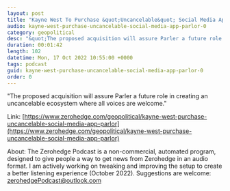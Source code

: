 ```yaml
---
layout: post
title: "Kayne West To Purchase &quot;Uncancelable&quot; Social Media App Parler"
audio: kayne-west-purchase-uncancelable-social-media-app-parlor-0
category: geopolitical
desc: "&quot;The proposed acquisition will assure Parler a future role in creating an uncancelable ecosystem where all voices are welcome.&quot; "
duration: 00:01:42
length: 102
datetime: Mon, 17 Oct 2022 10:55:00 +0000
tags: podcast
guid: kayne-west-purchase-uncancelable-social-media-app-parlor-0
order: 0
---
```

&quot;The proposed acquisition will assure Parler a future role in creating an uncancelable ecosystem where all voices are welcome.&quot; 

Link: [https://www.zerohedge.com/geopolitical/kayne-west-purchase-uncancelable-social-media-app-parlor](https://www.zerohedge.com/geopolitical/kayne-west-purchase-uncancelable-social-media-app-parlor)

About: The Zerohedge Podcast is a non-commercial, automated program, designed to give people a way to get news from Zerohedge in an audio format.  I am actively working on tweaking and improving the setup to create a better listening experience (October 2022).  Suggestions are welcome: [zerohedgePodcast@outlook.com](mailto:zerohedgePodcast@outlook.com)